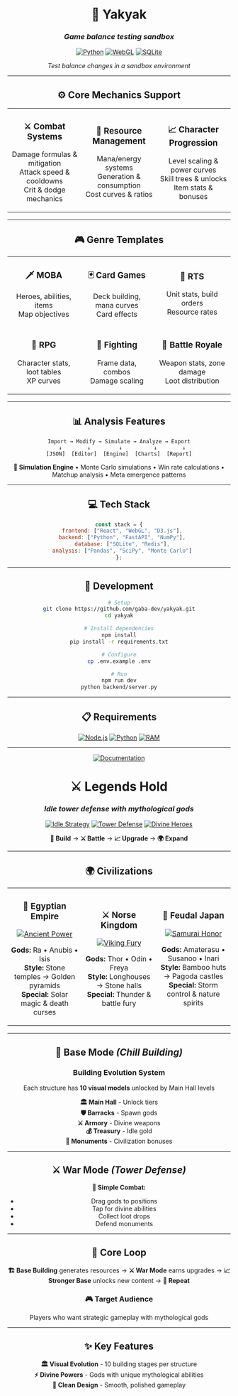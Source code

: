 <div align="center">
 
# 🎲 Yakyak

### *Game balance testing sandbox*
 
[![Python](https://img.shields.io/badge/Python-3776AB?style=for-the-badge&logo=python&logoColor=white)](https://python.org)
[![WebGL](https://img.shields.io/badge/WebGL-990000?style=for-the-badge&logo=webgl&logoColor=white)](https://www.khronos.org/webgl/)
[![SQLite](https://img.shields.io/badge/SQLite-003B57?style=for-the-badge&logo=sqlite&logoColor=white)](https://sqlite.org)

*Test balance changes in a sandbox environment*

---

## ⚙️ Core Mechanics Support

<table>
<tr>
<td align="center" width="33%">

### ⚔️ Combat Systems
Damage formulas & mitigation  
Attack speed & cooldowns  
Crit & dodge mechanics

</td>
<td align="center" width="33%">

### 💎 Resource Management  
Mana/energy systems  
Generation & consumption  
Cost curves & ratios

</td>
<td align="center" width="33%">

### 📈 Character Progression
Level scaling & power curves  
Skill trees & unlocks  
Item stats & bonuses

</td>
</tr>
</table>

---

## 🎮 Genre Templates

<table>
<tr>
<td align="center">

### 🗡️ MOBA
Heroes, abilities, items  
Map objectives

</td>
<td align="center">

### 🃏 Card Games
Deck building, mana curves  
Card effects

</td>
<td align="center">

### 🏰 RTS
Unit stats, build orders  
Resource rates

</td>
</tr>
<tr>
<td align="center">

### 🐉 RPG
Character stats, loot tables  
XP curves

</td>
<td align="center">

### 👊 Fighting
Frame data, combos  
Damage scaling

</td>
<td align="center">

### 🔫 Battle Royale
Weapon stats, zone damage  
Loot distribution

</td>
</tr>
</table>

---

## 📊 Analysis Features

```
Import → Modify → Simulate → Analyze → Export
  ↓        ↓         ↓          ↓        ↓
[JSON]  [Editor]  [Engine]  [Charts]  [Report]
```

**🔬 Simulation Engine** • Monte Carlo simulations • Win rate calculations • Matchup analysis • Meta emergence patterns

---

## 💻 Tech Stack

```javascript
const stack = {
  frontend: ["React", "WebGL", "D3.js"],
  backend: ["Python", "FastAPI", "NumPy"],
  database: ["SQLite", "Redis"],
  analysis: ["Pandas", "SciPy", "Monte Carlo"]
};
```

---

## 🚀 Development

```bash
# Setup
git clone https://github.com/gaba-dev/yakyak.git
cd yakyak

# Install dependencies
npm install
pip install -r requirements.txt

# Configure
cp .env.example .env

# Run
npm run dev
python backend/server.py
```

---

## 📋 Requirements

[![Node.js](https://img.shields.io/badge/Node.js_18+-339933?style=for-the-badge&logo=node.js&logoColor=white)](https://nodejs.org)
[![Python](https://img.shields.io/badge/Python_3.9+-3776AB?style=for-the-badge&logo=python&logoColor=white)](https://python.org)
[![RAM](https://img.shields.io/badge/RAM_4GB+-FF6B6B?style=for-the-badge&logo=memory&logoColor=white)]()

---

[![Documentation](https://img.shields.io/badge/Documentation-3776AB?style=for-the-badge&logo=gitbook&logoColor=white)](https://docs.yakyak.dev)

</div>

<div align="center">
   
# ⚔️ Legends Hold
### *Idle tower defense with mythological gods*

[![Idle Strategy](https://img.shields.io/badge/Idle_Strategy-059669?style=for-the-badge&logo=target&logoColor=white)]() 
[![Tower Defense](https://img.shields.io/badge/Tower_Defense-0EA5E9?style=for-the-badge&logo=shield&logoColor=white)]() 
[![Divine Heroes](https://img.shields.io/badge/Divine_Heroes-6B46C1?style=for-the-badge&logo=sparkles&logoColor=white)]() 

**🏰 Build** → **⚔️ Battle** → **📈 Upgrade** → **🌍 Expand**

---

## 🌍 Civilizations

<table>
<tr>
<td align="center" width="33%">

### 🏺 **Egyptian Empire**
[![Ancient Power](https://img.shields.io/badge/Ancient_Power-D97706?style=for-the-badge&logo=pyramid&logoColor=white)]()

**Gods:** Ra • Anubis • Isis  
**Style:** Stone temples → Golden pyramids  
**Special:** Solar magic & death curses

</td>
<td align="center" width="33%">

### ⚔️ **Norse Kingdom**
[![Viking Fury](https://img.shields.io/badge/Viking_Fury-DC2626?style=for-the-badge&logo=axe&logoColor=white)]()

**Gods:** Thor • Odin • Freya  
**Style:** Longhouses → Stone halls  
**Special:** Thunder & battle fury

</td>
<td align="center" width="33%">

### 🏯 **Feudal Japan**
[![Samurai Honor](https://img.shields.io/badge/Samurai_Honor-059669?style=for-the-badge&logo=torii-gate&logoColor=white)]()

**Gods:** Amaterasu • Susanoo • Inari  
**Style:** Bamboo huts → Pagoda castles  
**Special:** Storm control & nature spirits

</td>
</tr>
</table>

---

## 🏰 **Base Mode** *(Chill Building)*

### **Building Evolution System**
Each structure has **10 visual models** unlocked by Main Hall levels

**🏛️ Main Hall** - Unlock tiers  
**🛡️ Barracks** - Spawn gods  
**⚔️ Armory** - Divine weapons  
**💰 Treasury** - Idle gold  
**🗿 Monuments** - Civilization bonuses

---

## ⚔️ **War Mode** *(Tower Defense)*

**🎯 Simple Combat:**
- Drag gods to positions
- Tap for divine abilities  
- Collect loot drops
- Defend monuments

---

## 🔄 **Core Loop**

**🏗️ Base Building** generates resources → **⚔️ War Mode** earns upgrades → **📈 Stronger Base** unlocks new content → **🔁 Repeat**

### **🎮 Target Audience**
Players who want strategic gameplay with mythological gods

---

## ✨ **Key Features**

**🏛️ Visual Evolution** - 10 building stages per structure  
**⚡ Divine Powers** - Gods with unique mythological abilities  
**🎨 Clean Design** - Smooth, polished gameplay

</div>
